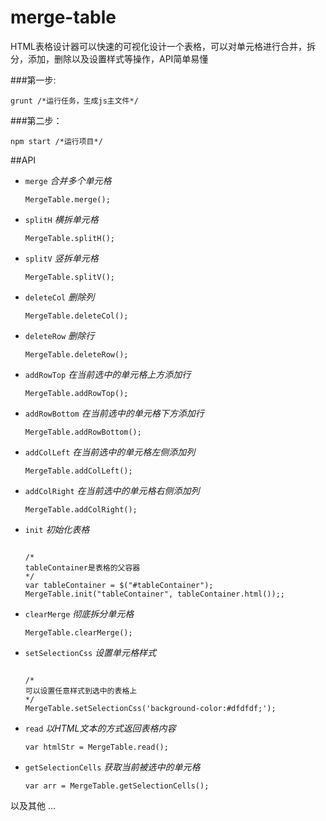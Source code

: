 # merge-table
HTML表格设计器可以快速的可视化设计一个表格，可以对单元格进行合并，拆分，添加，删除以及设置样式等操作，API简单易懂

###第一步:
<pre><code>grunt /*运行任务，生成js主文件*/</code></pre>


###第二步：
<pre><code>npm start /*运行项目*/</code></pre>



##API
<ul>
	<li>
		       <code>merge</code>  <em>合并多个单元格</em>
				<pre><code>MergeTable.merge();</code></pre>
	</li>
<li>
		 <code>splitH</code>  <em>横拆单元格</em><pre><code>MergeTable.splitH();</code></pre>
	</li>
<li>
		 <code>splitV</code>  <em>竖拆单元格</em><pre><code>MergeTable.splitV();</code></pre>
	</li>
<li>
		 <code>deleteCol</code>  <em>删除列</em><pre><code>MergeTable.deleteCol();</code></pre>
	</li>
<li>
		 <code>deleteRow</code>  <em>删除行</em><pre><code>MergeTable.deleteRow();</code></pre>
	</li>
<li>
		 <code>addRowTop</code>  <em>在当前选中的单元格上方添加行</em><pre><code>MergeTable.addRowTop();</code></pre>
	</li>
<li>
		 <code>addRowBottom</code>  <em>在当前选中的单元格下方添加行</em><pre><code>MergeTable.addRowBottom();</code></pre>
	</li>
<li>
		 <code>addColLeft</code>  <em>在当前选中的单元格左侧添加列</em><pre><code>MergeTable.addColLeft();</code></pre>
	</li>
<li>
		 <code>addColRight</code>  <em>在当前选中的单元格右侧添加列</em><pre><code>MergeTable.addColRight();</code></pre>
	</li>
<li>
		 <code>init</code>  <em>初始化表格</em>
<pre><code>
/*
tableContainer是表格的父容器
*/
var tableContainer = $("#tableContainer");
MergeTable.init("tableContainer", tableContainer.html());;</code></pre>
	</li>
<li>
		 <code>clearMerge</code>  <em>彻底拆分单元格</em><pre><code>MergeTable.clearMerge();</code></pre>
	</li>
<li>
		 <code>setSelectionCss</code>  <em>设置单元格样式</em>
<pre><code>
/*
可以设置任意样式到选中的表格上
*/
MergeTable.setSelectionCss('background-color:#dfdfdf;');</code></pre>
	</li>
<li>
		 <code>read</code>  <em>以HTML文本的方式返回表格内容</em><pre><code>var htmlStr = MergeTable.read();</code></pre>
	</li>
<li>
		 <code>getSelectionCells</code>  <em>获取当前被选中的单元格</em><pre><code>var arr = MergeTable.getSelectionCells();</code></pre>
	</li>

</ul>

以及其他 ...

